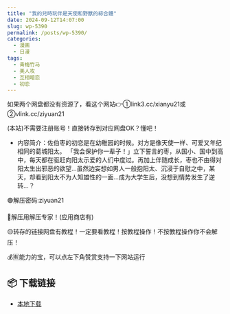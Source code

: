 ```yaml
---
title: "我的兒時玩伴是天使和野獸的綜合體"
date: 2024-09-12T14:07:00
slug: wp-5390
permalink: /posts/wp-5390/
categories:
  - 漫画
  - 日漫
tags:
  - 青梅竹马
  - 美人攻
  - 互相暗恋
  - 初恋
---
```


如果两个网盘都没有资源了，看这个网站👉①link3.cc/xianyu21或②vlink.cc/ziyuan21

(本站)不需要注册账号！直接转存到对应网盘OK？懂吧！

*   内容简介：佐伯枣的初恋是在幼稚园的时候。对方是像天使一样、可爱又年纪相同的葛城阳太。 「我会保护你一辈子！」立下誓言的枣，从国小、国中到高中，每天都在驱赶向阳太示爱的人们中度过。再加上伴随成长，枣也不由得对阳太生出邪恶的欲望…虽然边妄想如男人一般抱阳太、沉浸于自慰之中，某天，却看到阳太不为人知雄性的一面…成为大学生后，没想到情势发生了逆转…？

🟢解压密码:ziyuan21

🔵解压用解压专家！(应用商店有)

🟡转存的链接网盘有教程！一定要看教程！按教程操作！不按教程操作你不会解压！

💰🈶能力的宝，可以点左下角赞赏支持一下网站运行

## 📦 下载链接
- [本地下载](https://blziyuan21.com/pay-download/5390?key=887128089b&down_id=0)

